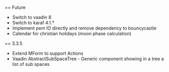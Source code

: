 
== Future

* Switch to vaadin 8
* Switch to karaf 4.1.*
* Implement pem IO directly and remove dependency to bouncycastle
* Calendar for christian holidays (moon phase calculation)

== 3.3.5

* Extend MForm to support Actions
* Vaadin AbstractSubSpaceTree - Generic component showing in a tree a list of sub spaces
